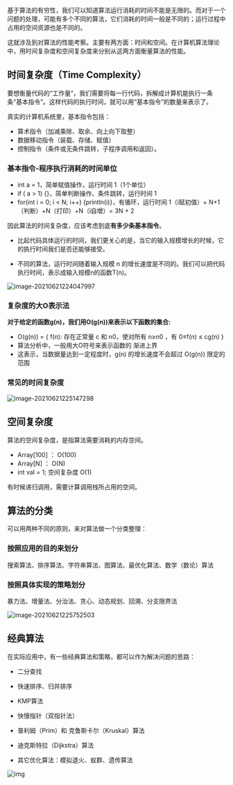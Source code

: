 基于算法的有穷性，我们可以知道算法运行消耗的时间不能是无限的。而对于一个问题的处理，可能有多个不同的算法，它们消耗的时间一般是不同的；运行过程中占用的空间资源也是不同的。

这就涉及到对算法的性能考察。主要有两方面：时间和空间。在计算机算法理论中，用时间复杂度和空间复杂度来分别从这两方面衡量算法的性能。

## 时间复杂度（Time Complexity）

要想衡量代码的“工作量”，我们需要将每一行代码，拆解成计算机能执行一条条“基本指令”。这样代码的执行时间，就可以用“基本指令”的数量来表示了。

真实的计算机系统里，基本指令包括：

- 算术指令（加减乘除、取余、向上向下取整）
- 数据移动指令（装载、存储、赋值）
- 控制指令（条件或无条件跳转，子程序调用和返回）。

### 基本指令-程序执行消耗的时间单位

- int a = 1，简单赋值操作，运行时间 1（1个单位）
- if ( a > 1) {}，简单判断操作、条件跳转，运行时间 1
- for(int i = 0; i < N; i++) {println(i)}，有循环，运行时间 1（i赋初值）+ N+1（判断）+N（打印）+N（i自增）= 3N + 2

因此算法的时间复杂度，应该考虑到底**有多少条基本指令**。

- 比起代码具体运行的时间，我们更关心的是，当它的输入规模增长的时候，它的执行时间我们是否还能够接受。

- 不同的算法，运行时间随着输入规模 n 的增长速度是不同的。我们可以把代码执行时间，表示成输入规模n的函数T(n)。

![image-20210621224047997](https://gitee.com/joeyooa/data-images/raw/master/note/2021/image-20210621224047997.png)

### 复杂度的大O表示法

**对于给定的函数g(n)，我们用O(g(n))来表示以下函数的集合:**

- O(g(n)) = { f(n): 存在正常量 c 和 n0，使对所有 n≥n0 ，有 0≤f(n) ≤ cg(n) }
- 算法分析中，一般用大O符号来表示函数的 渐进上界
- 这表示，当数据量达到一定程度时，g(n) 的增长速度不会超过 O(g(n)) 限定的范围

### 常见的时间复杂度

![image-20210621225147298](https://gitee.com/joeyooa/data-images/raw/master/note/2021/image-20210621225147298.png)

## 空间复杂度

算法的空间复杂度，是指算法需要消耗的内存空间。

- Array[100] ： O(100)
- Array[N] ： O(N)
- int val = 1;   空间复杂度 O(1)

有时候递归调用，需要计算调用栈所占用的空间。

## 算法的分类

可以用两种不同的原则，来对算法做一个分类整理：

###  按照应用的目的来划分

搜索算法、排序算法、字符串算法、图算法、最优化算法、数学（数论）算法

### 按照具体实现的策略划分

暴力法、增量法、分治法、贪心、动态规划、回溯、分支限界法

![image-20210621225752503](https://gitee.com/joeyooa/data-images/raw/master/note/2021/image-20210621225752503.png)

## 经典算法

在实际应用中，有一些经典算法和策略，都可以作为解决问题的思路：

- 二分查找

- 快速排序、归并排序

- KMP算法

- 快慢指针（双指针法）

- 普利姆（Prim）和 克鲁斯卡尔（Kruskal）算法

- 迪克斯特拉（Dijkstra）算法

- 其它优化算法：模拟退火、蚁群、遗传算法

![img](https://gitee.com/joeyooa/data-images/raw/master/note/2021/913e0ababe43a2d57267df5c5f0832a7.jpg)